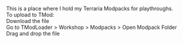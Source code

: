 This is a place where I hold my Terraria Modpacks for playthroughs. <br>
To upload to TMod: <br>
Download the file <br>
Go to TModLoader > Workshop > Modpacks > Open Modpack Folder <br>
Drag and drop the file <br>
